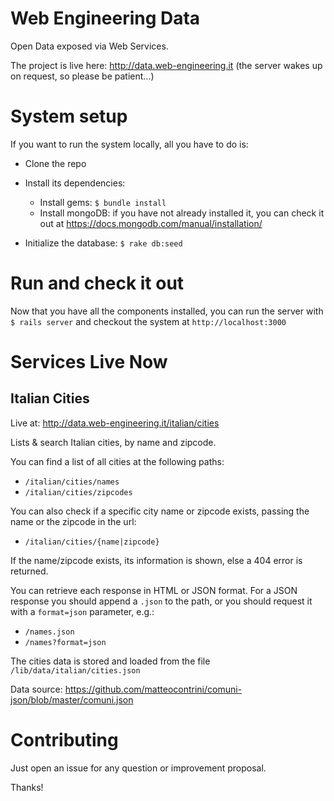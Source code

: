 # Web Engineering Data

Open Data exposed via Web Services.

The project is live here: http://data.web-engineering.it (the server wakes up on request, so please be patient...)

# System setup

If you want to run the system locally, all you have to do is:

* Clone the repo
* Install its dependencies:
  * Install gems: `$ bundle install`
  * Install mongoDB: if you have not already installed it, you can check it out at https://docs.mongodb.com/manual/installation/
  
* Initialize the database:
  `$ rake db:seed`

# Run and check it out

Now that you have all the components installed, you can run the server with `$ rails server` and checkout the system at `http://localhost:3000`

# Services Live Now

## Italian Cities

Live at: http://data.web-engineering.it/italian/cities

Lists & search Italian cities, by name and zipcode. 

You can find a list of all cities at the following paths: 
* `/italian/cities/names`
* `/italian/cities/zipcodes`

You can also check if a specific city name or zipcode exists, passing the name or the zipcode in the url: 
  * `/italian/cities/{name|zipcode}`

If the name/zipcode exists, its information is shown, else a 404 error is returned.

You can retrieve each response in HTML or JSON format. For a JSON response you should append a `.json` to the path, or you should request it with a `format=json` parameter, e.g.:
  * `/names.json`
  * `/names?format=json`

The cities data is stored and loaded from the file `/lib/data/italian/cities.json`

Data source: https://github.com/matteocontrini/comuni-json/blob/master/comuni.json

# Contributing

Just open an issue for any question or improvement proposal. 

Thanks!

